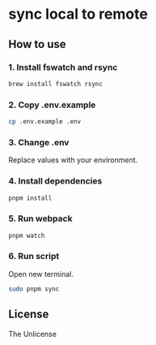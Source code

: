 # sync local to remote

## How to use

### 1. Install fswatch and rsync

```bash
brew install fswatch rsync
```

### 2. Copy .env.example

```bash
cp .env.example .env
```

### 3. Change .env

Replace values with your environment.

### 4. Install dependencies

```bash
pnpm install
```

### 5. Run webpack

```bash
pnpm watch
```

### 6. Run script

Open new terminal.

```bash
sudo pnpm sync
```

## License

The Unlicense
